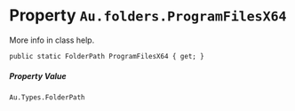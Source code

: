 # Property `Au.folders.ProgramFilesX64`

More info in class help.

```
public static FolderPath ProgramFilesX64 { get; }
```

##### Property Value

`Au.Types.FolderPath`